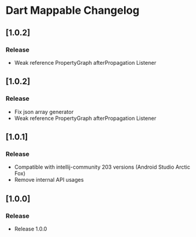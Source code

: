 <!-- Keep a Changelog guide -> https://keepachangelog.com -->

# Dart Mappable Changelog

## [1.0.2]

### Release

- Weak reference PropertyGraph afterPropagation Listener

## [1.0.2]

### Release

- Fix json array generator
- Weak reference PropertyGraph afterPropagation Listener

## [1.0.1]

### Release

- Compatible with intellij-community 203 versions (Android Studio Arctic Fox)
- Remove internal API usages

## [1.0.0]

### Release

- Release 1.0.0
